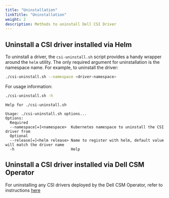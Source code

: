 ```yaml
---
title: "Uninstallation"
linkTitle: "Uninstallation"
weight: 2
description: Methods to uninstall Dell CSI Driver
---
```


## Uninstall a CSI driver installed via Helm

To uninstall a driver, the `csi-uninstall.sh` script provides a handy wrapper around the `helm` utility. The only required argument for uninstallation is the namespace name. For example, to uninstall the driver:

```bash
./csi-uninstall.sh --namespace <driver-namespace>
```

For usage information:
```bash
./csi-uninstall.sh -h
```
```
Help for ./csi-uninstall.sh

Usage: ./csi-uninstall.sh options...
Options:
  Required
  --namespace[=]<namespace>  Kubernetes namespace to uninstall the CSI driver from
  Optional
  --release[=]<helm release> Name to register with helm, default value will match the driver name
  -h                         Help
```

## Uninstall a CSI driver installed via Dell CSM Operator

For uninstalling any CSI drivers deployed by the Dell CSM Operator, refer to instructions [here](../../../../deployment/csmoperator/drivers/#uninstall-csi-driver)

